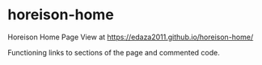 # horeison-home
Horeison Home Page
View at https://edaza2011.github.io/horeison-home/

Functioning links to sections of the page and commented code. 
